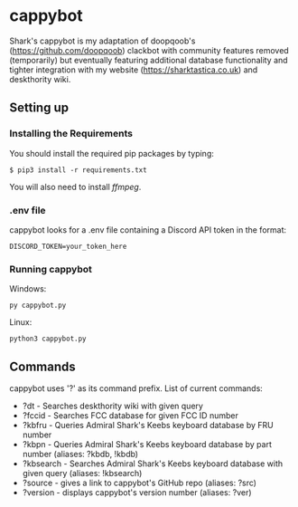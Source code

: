 # cappybot
Shark's cappybot is my adaptation of doopqoob's (https://github.com/doopqoob) clackbot with community features removed (temporarily) but eventually featuring additional database functionality and tighter integration with my website (https://sharktastica.co.uk) and deskthority wiki.

## Setting up

### Installing the Requirements
You should install the required pip packages by typing:

    $ pip3 install -r requirements.txt

You will also need to install _ffmpeg_.

### .env file
cappybot looks for a .env file containing a Discord API token in the format:

    DISCORD_TOKEN=your_token_here

### Running cappybot
Windows:

    py cappybot.py
Linux:

    python3 cappybot.py

## Commands
cappybot uses '?' as its command prefix. List of current commands:
* ?dt - Searches deskthority wiki with given query
* ?fccid - Searches FCC database for given FCC ID number
* ?kbfru - Queries Admiral Shark's Keebs keyboard database by FRU number
* ?kbpn - Queries Admiral Shark's Keebs keyboard database by part number (aliases: ?kbdb, !kbdb)
* ?kbsearch - Searches Admiral Shark's Keebs keyboard database with given query (aliases: !kbsearch)
* ?source - gives a link to cappybot's GitHub repo (aliases: ?src)
* ?version - displays cappybot's version number (aliases: ?ver)